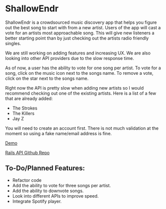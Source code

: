 **ShallowEndr**
===========
ShallowEndr is a crowdsourced music discovery app that helps you figure out the best song to start with from a new artist.  Users of the app will cast a vote for an artists most approachable song.  This will give new listeners a better starting point than by just checking out the artists radio friendly singles.

We are still working on adding features and increasing UX.  We are also looking into other API providers due to the slow response time.

As of now, a user has the ability to vote for one song per artist.  To vote for a song, click on the music icon next to the songs name.  To remove a vote, click on the star next to the songs name.

Right now the API is pretty slow when adding new artists so I would recommend checking out one of the existing artists.  Here is a list of a few that are already added:

* The Strokes
* The Killers
* Jay Z

You will need to create an account first.  There is not much validation at the moment so using a fake name/email address is fine.

[Demo](https://shallow-endr-react.herokuapp.com/)

[Rails API Github Repo](https://github.com/marcimmediato/shallow-endr-rails/)

To-Do/Planned Features:
-----------------------
* Refactor code
* Add the ability to vote for three songs per artist.
* Add the ability to downvote songs.
* Look into different APIs to improve speed.
* Integrate Spotify player.
